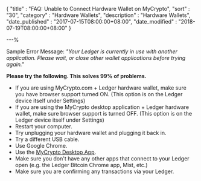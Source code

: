 {
"title"       : "FAQ: Unable to Connect Hardware Wallet on MyCrypto",
"sort"        : "30",
"category"    : "Hardware Wallets",
"description" : "Hardware Wallets",
"date_published" : "2017-07-15T08:00:00+08:00",
"date_modified"  : "2018-07-19T08:00:00+08:00"
}

---%

Sample Error Message: *"Your Ledger is currently in use with another application. Please wait, or close other wallet applications before trying again."*

**Please try the following. This solves 99% of problems.**

*   If you are using MyCrypto.com + Ledger hardware wallet, make sure you have browser support turned ON. (This option is on the Ledger device itself under Settings)
*   If you are using the MyCrypto desktop application + Ledger hardware wallet, make sure browser support is turned OFF. (This option is on the Ledger device itself under Settings)
*   Restart your computer.
*   Try unplugging your hardware wallet and plugging it back in.
*   Try a different USB cable.
*   Use Google Chrome.
*   Use the [MyCrypto Desktop App](https://download.mycrypto.com/).
*   Make sure you don't have any other apps that connect to your Ledger open (e.g. the Ledger Bitcoin Chrome app, Mist, etc.)
*   Make sure you are confirming any transactions via your Ledger.
